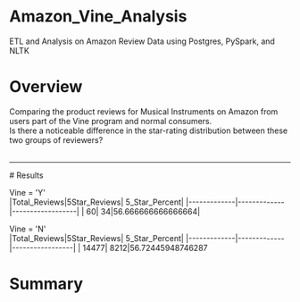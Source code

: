 # Amazon_Vine_Analysis
ETL and Analysis on Amazon Review Data using Postgres, PySpark, and NLTK

# Overview
Comparing the product reviews for Musical Instruments on Amazon from users part of the Vine program and normal consumers.</br>
Is there a noticeable difference in the star-rating distribution between these two groups of reviewers?
<br></br>
<hr>
# Results

Vine = 'Y'</br>
|Total_Reviews|5Star_Reviews|    5_Star_Percent|
|-------------|-------------|------------------|
|           60|           34|56.666666666666664|

Vine = 'N'</br>
|Total_Reviews|5Star_Reviews|   5_Star_Percent|
|-------------|-------------|-----------------|
|        14477|         8212|56.72445948746287

# Summary


